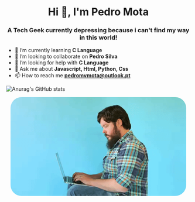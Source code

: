<h1 align="center">Hi 👋, I'm Pedro Mota</h1>
<h3 align="center">A Tech Geek currently depressing because i can't find my way in this world!</h3>

- 🌱 I’m currently learning **C Language**</br>
- 👯 I’m looking to collaborate on **Pedro Silva**</br>
- 🤝 I’m looking for help with **C Language**</br>
- 💬 Ask me about **Javascript, Html, Python, Css**</br>
- 📫 How to reach me **pedromvmota@outlook.pt**</br>

![Anurag's GitHub stats](https://github-readme-stats.vercel.app/api?username=Raflox&show_icons=true&theme=dracula)

<p align="center">
  <img src="giphy.gif" alt="animated" / style="border-radius: 30px;">
</p>

